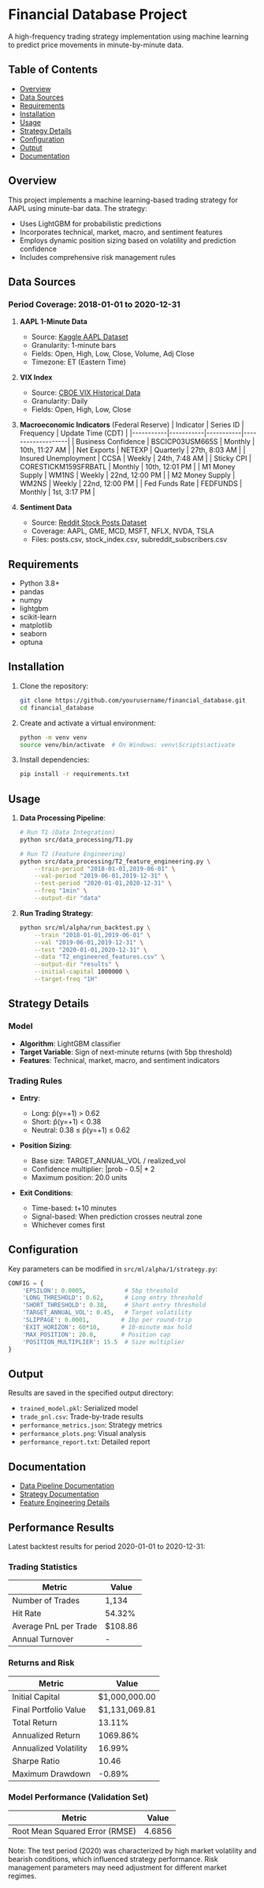 # Financial Database Project

A high-frequency trading strategy implementation using machine learning to predict price movements in minute-by-minute data.

## Table of Contents

- [Overview](#overview)
- [Data Sources](#data-sources)
- [Requirements](#requirements)
- [Installation](#installation)
- [Usage](#usage)
- [Strategy Details](#strategy-details)
- [Configuration](#configuration)
- [Output](#output)
- [Documentation](#documentation)

## Overview

This project implements a machine learning-based trading strategy for AAPL using minute-bar data. The strategy:

- Uses LightGBM for probabilistic predictions
- Incorporates technical, market, macro, and sentiment features
- Employs dynamic position sizing based on volatility and prediction confidence
- Includes comprehensive risk management rules

## Data Sources

### Period Coverage: 2018-01-01 to 2020-12-31

1. **AAPL 1-Minute Data**

   - Source: [Kaggle AAPL Dataset](https://www.kaggle.com/datasets/deltatrup/aapl-1-minute-historical-stock-data-2006-2024)
   - Granularity: 1-minute bars
   - Fields: Open, High, Low, Close, Volume, Adj Close
   - Timezone: ET (Eastern Time)

2. **VIX Index**

   - Source: [CBOE VIX Historical Data](https://www.cboe.com/tradable_products/vix/vix_historical_data/)
   - Granularity: Daily
   - Fields: Open, High, Low, Close

3. **Macroeconomic Indicators** (Federal Reserve)
   | Indicator | Series ID | Frequency | Update Time (CDT) |
   |-----------|-----------|-----------|-------------------|
   | Business Confidence | BSCICP03USM665S | Monthly | 10th, 11:27 AM |
   | Net Exports | NETEXP | Quarterly | 27th, 8:03 AM |
   | Insured Unemployment | CCSA | Weekly | 24th, 7:48 AM |
   | Sticky CPI | CORESTICKM159SFRBATL | Monthly | 10th, 12:01 PM |
   | M1 Money Supply | WM1NS | Weekly | 22nd, 12:00 PM |
   | M2 Money Supply | WM2NS | Weekly | 22nd, 12:00 PM |
   | Fed Funds Rate | FEDFUNDS | Monthly | 1st, 3:17 PM |

4. **Sentiment Data**
   - Source: [Reddit Stock Posts Dataset](https://www.kaggle.com/datasets/injek0626/reddit-stock-related-posts)
   - Coverage: AAPL, GME, MCD, MSFT, NFLX, NVDA, TSLA
   - Files: posts.csv, stock_index.csv, subreddit_subscribers.csv

## Requirements

- Python 3.8+
- pandas
- numpy
- lightgbm
- scikit-learn
- matplotlib
- seaborn
- optuna

## Installation

1. Clone the repository:

   ```bash
   git clone https://github.com/yourusername/financial_database.git
   cd financial_database
   ```

2. Create and activate a virtual environment:

   ```bash
   python -m venv venv
   source venv/bin/activate  # On Windows: venv\Scripts\activate
   ```

3. Install dependencies:
   ```bash
   pip install -r requirements.txt
   ```

## Usage

1. **Data Processing Pipeline**:

   ```bash
   # Run T1 (Data Integration)
   python src/data_processing/T1.py

   # Run T2 (Feature Engineering)
   python src/data_processing/T2_feature_engineering.py \
       --train-period "2018-01-01,2019-06-01" \
       --val-period "2019-06-01,2019-12-31" \
       --test-period "2020-01-01,2020-12-31" \
       --freq "1min" \
       --output-dir "data"
   ```

2. **Run Trading Strategy**:
   ```bash
   python src/ml/alpha/run_backtest.py \
       --train "2018-01-01,2019-06-01" \
       --val "2019-06-01,2019-12-31" \
       --test "2020-01-01,2020-12-31" \
       --data "T2_engineered_features.csv" \
       --output-dir "results" \
       --initial-capital 1000000 \
       --target-freq "1H"
   ```

## Strategy Details

### Model

- **Algorithm**: LightGBM classifier
- **Target Variable**: Sign of next-minute returns (with 5bp threshold)
- **Features**: Technical, market, macro, and sentiment indicators

### Trading Rules

- **Entry**:

  - Long: p̂(y=+1) > 0.62
  - Short: p̂(y=+1) < 0.38
  - Neutral: 0.38 ≤ p̂(y=+1) ≤ 0.62

- **Position Sizing**:

  - Base size: TARGET_ANNUAL_VOL / realized_vol
  - Confidence multiplier: |prob - 0.5| \* 2
  - Maximum position: 20.0 units

- **Exit Conditions**:
  - Time-based: t+10 minutes
  - Signal-based: When prediction crosses neutral zone
  - Whichever comes first

## Configuration

Key parameters can be modified in `src/ml/alpha/1/strategy.py`:

```python
CONFIG = {
    'EPSILON': 0.0005,           # 5bp threshold
    'LONG_THRESHOLD': 0.62,      # Long entry threshold
    'SHORT_THRESHOLD': 0.38,     # Short entry threshold
    'TARGET_ANNUAL_VOL': 0.45,   # Target volatility
    'SLIPPAGE': 0.0001,         # 1bp per round-trip
    'EXIT_HORIZON': 60*10,      # 10-minute max hold
    'MAX_POSITION': 20.0,       # Position cap
    'POSITION_MULTIPLIER': 15.5  # Size multiplier
}
```

## Output

Results are saved in the specified output directory:

- `trained_model.pkl`: Serialized model
- `trade_pnl.csv`: Trade-by-trade results
- `performance_metrics.json`: Strategy metrics
- `performance_plots.png`: Visual analysis
- `performance_report.txt`: Detailed report

## Documentation

- [Data Pipeline Documentation](DATA_PIPELINE.md)
- [Strategy Documentation](src/ml/alpha/1/strategy.py)
- [Feature Engineering Details](src/data_processing/T2_feature_engineering.py)

## Performance Results

Latest backtest results for period 2020-01-01 to 2020-12-31:

### Trading Statistics

| Metric                | Value   |
| --------------------- | ------- |
| Number of Trades      | 1,134   |
| Hit Rate              | 54.32%  |
| Average PnL per Trade | $108.86 |
| Annual Turnover       | -       |

### Returns and Risk

| Metric                | Value         |
| --------------------- | ------------- |
| Initial Capital       | $1,000,000.00 |
| Final Portfolio Value | $1,131,069.81 |
| Total Return          | 13.11%        |
| Annualized Return     | 1069.86%      |
| Annualized Volatility | 16.99%        |
| Sharpe Ratio          | 10.46         |
| Maximum Drawdown      | -0.89%        |

### Model Performance (Validation Set)

| Metric                         | Value  |
| ------------------------------ | ------ |
| Root Mean Squared Error (RMSE) | 4.6856 |

Note: The test period (2020) was characterized by high market volatility and bearish conditions, which influenced strategy performance. Risk management parameters may need adjustment for different market regimes.
